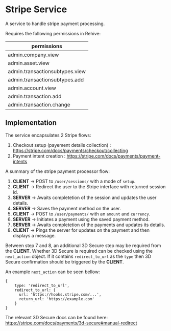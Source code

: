 # Stripe Service

A service to handle stripe payment processing.

Requires the following permissions in Rehive:

permissions |
---|
admin.company.view |
admin.asset.view |
admin.transactionsubtypes.view |
admin.transactionsubtypes.add |
admin.account.view |
admin.transaction.add |
admin.transaction.change |

## Implementation

The service encapsulates 2 Stripe flows:

1. Checkout setup (payement details collection) : https://stripe.com/docs/payments/checkout/collecting
2. Payment intent creation : https://stripe.com/docs/payments/payment-intents

A summary of the stripe payment processor flow:

1. **CLIENT** -> POST to `/user/sessions/` with a mode of `setup`.
2. **CLIENT** -> Redirect the user to the Stripe interface with returned session id.
3. **SERVER** -> Awaits completetion of the session and updates the user details.
4. **SERVER** -> Saves the payment method on the user.
5. **CLIENT** -> POST to `/user/payments/` with an `amount` and `currency`.
6. **SERVER** -> Initiates a payment using the saved payment method.
7. **SERVER** -> Awaits completetion of the payments and updates its details.
8. **CLIENT** -> Pings the server for updates on the payment and then displays a message.

Between step 7 and 8, an additional 3D Secure step may be required from the **CLIENT**. Whether 3D Secure is required can be checked using the `next_action` object. If it contains `redirect_to_url` as the `type` then 3D Secure confirmation should be triggered by the **CLIENT**.

An example `next_action` can be seen bellow:

```
{
    type: 'redirect_to_url',
    redirect_to_url: {
      url: 'https://hooks.stripe.com/...',
      return_url: 'https://example.com'
    }
}
```

The relevant 3D Secure docs can be found here: https://stripe.com/docs/payments/3d-secure#manual-redirect
